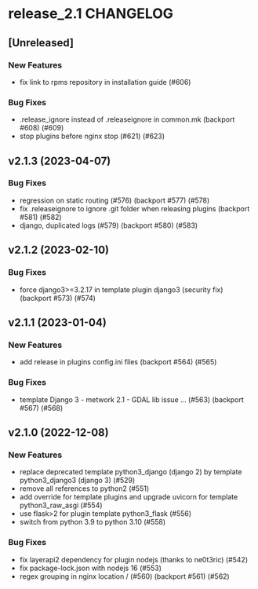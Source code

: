 # release_2.1 CHANGELOG

## [Unreleased]

### New Features

- fix link to rpms repository in installation guide (#606)

### Bug Fixes

- .release_ignore instead of .releaseignore in common.mk (backport #608) (#609)
- stop plugins before nginx stop (#621) (#623)

## v2.1.3 (2023-04-07)

### Bug Fixes

- regression on static routing (#576) (backport #577) (#578)
- fix .releaseignore to ignore .git folder when releasing plugins (backport #581) (#582)
- django, duplicated logs (#579) (backport #580) (#583)

## v2.1.2 (2023-02-10)

### Bug Fixes

- force django3>=3.2.17 in template plugin django3 (security fix) (backport #573) (#574)

## v2.1.1 (2023-01-04)

### New Features

- add release in plugins config.ini files (backport #564) (#565)

### Bug Fixes

- template Django 3 - metwork 2.1 - GDAL lib issue ... (#563) (backport #567) (#568)

## v2.1.0 (2022-12-08)

### New Features

- replace deprecated template python3_django (django 2) by template python3_django3 (django 3) (#529)
- remove all references to python2 (#551)
- add override for template plugins and upgrade uvicorn for template python3_raw_asgi (#554)
- use flask>2 for plugin template python3_flask (#556)
- switch from python 3.9 to python 3.10 (#558)

### Bug Fixes

- fix layerapi2 dependency for plugin nodejs (thanks to ne0t3ric) (#542)
- fix package-lock.json with nodejs 16 (#553)
- regex grouping in nginx location / (#560) (backport #561) (#562)


